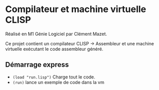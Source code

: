 # Compilateur et machine virtuelle CLISP

Réalisé en M1 Génie Logiciel par Clément Mazet.

Ce projet contient un compilateur CLISP -> Assembleur et une machine virtuelle exécutant le code assembleur généré.

## Démarrage express

- `(load "run.lisp")` Charge tout le code.
- `(run)` lance un exemple de code dans la vm
